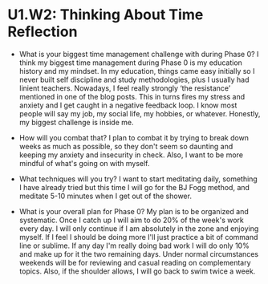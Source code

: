 # U1.W2: Thinking About Time Reflection

* What is your biggest time management challenge with during Phase 0? 
I think my biggest time management during Phase 0 is my education history and my mindset. In my education, things came easy initially so I never built self discipline and study methodologies, plus I usually had linient teachers. Nowadays, I feel really strongly ‘the resistance’ mentioned in one of the blog posts. This in turns fires my stress and anxiety and I get caught in a negative feedback loop. I know most people will say my job, my social life, my hobbies, or whatever. Honestly, my biggest challenge is inside me.

* How will you combat that? 
I plan to combat it by trying to break down weeks as much as possible, so they don't seem so daunting and keeping my anxiety and insecurity in check. Also, I want to be more mindful of what's going on with myself.

* What techniques will you try?
I want to start meditating daily, something I have already tried but this time I will go for the BJ Fogg method, and meditate 5-10 minutes when I get out of the shower.

* What is your overall plan for Phase 0?
My plan is to be organized and systematic. Once I catch up I will aim to do 20% of the week's work every day. I will only continue if I am absolutely in the zone and enjoying myself. If I feel I should be doing more I'll just practice a bit of command line or sublime. If any day I'm really doing bad work I will do only 10% and make up for it the two remaining days. Under normal circumstances weekends will be for reviewing and casual reading on complementary topics. Also, if the shoulder allows, I will go back to swim twice a week.
